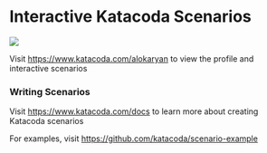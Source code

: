 # Interactive Katacoda Scenarios

[![](http://shields.katacoda.com/katacoda/alokaryan/count.svg)](https://www.katacoda.com/alokaryan "Get your profile on Katacoda.com")

Visit https://www.katacoda.com/alokaryan to view the profile and interactive scenarios

### Writing Scenarios
Visit https://www.katacoda.com/docs to learn more about creating Katacoda scenarios

For examples, visit https://github.com/katacoda/scenario-example
